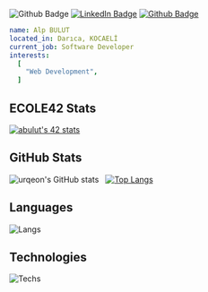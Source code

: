 ![Github Badge](https://komarev.com/ghpvc/?username=urqeon&color=blueviolet)
[![LinkedIn Badge](https://img.shields.io/badge/-LinkedIn-0a66c2?style=flat-quare&labelColor=0a66c2&logo=linkedin&logoColor=white&link=link)](https://www.linkedin.com/in/alp-bulut-76a608180/)
[![Github Badge](https://img.shields.io/badge/-Github-000000?style=flat-quare&labelColor=000000&logo=github&logoColor=white&link=link)](https://github.com/urqeon) 
```yaml
name: Alp BULUT
located_in: Darıca, KOCAELİ
current_job: Software Developer
interests:
  [
    "Web Development",
  ]
```
## ECOLE42 Stats
[![abulut's 42 stats](https://badge42.vercel.app/api/v2/cldeho95j00730fl3huf33axr/stats?cursusId=21&coalitionId=232)](https://github.com/JaeSeoKim/badge42)
## GitHub Stats
![urqeon's GitHub stats](https://github-readme-stats.vercel.app/api?username=urqeon&show_icons=true&theme=synthwave) &nbsp;&nbsp;[![Top Langs](https://github-readme-stats.vercel.app/api/top-langs/?username=urqeon&layout=compact&theme=synthwave)](https://github.com/urqeon)
## Languages
![Langs](https://skillicons.dev/icons?i=html,css,js,jquery,c,")
## Technologies
![Techs](https://skillicons.dev/icons?i=vscode,git,vim,bash,discord,")
